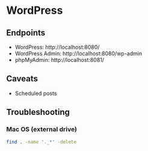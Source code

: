 # WordPress

## Endpoints
- WordPress: http://localhost:8080/
- WordPress Admin: http://localhost:8080/wp-admin
- phpMyAdmin: http://localhost:8081/

## Caveats
- Scheduled posts

## Troubleshooting

### Mac OS (external drive)
```sh
find . -name '._*' -delete
```